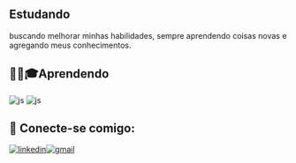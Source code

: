## Estudando 
buscando melhorar minhas habilidades, sempre aprendendo coisas novas e agregando meus conhecimentos.

## 👨‍🎓🎓Aprendendo 

<div style="display: inline_blok">
<img align="center" alt="js" src="https://img.shields.io/badge/Python-14354C?style=for-the-badge&logo=python&logoColor=white"/>
<img align="center" alt="js" src="https://img.shields.io/badge/JavaScript-F7DF1E?style=for-the-badge&logo=javascript&logoColor=black"/>
</div<br/>
 
## 📧 Conecte-se comigo:

[![linkedin](https://img.shields.io/badge/LinkedIn-0077B5?style=for-the-badge&logo=linkedin&logoColor=white)](https://www.linkedin.com/in/samuel-santos-639191153/)[![gmail](https://img.shields.io/badge/Gmail-D14836?style=for-the-badge&logo=gmail&logoColor=white)](mailto:samuelsantosdasilva.sss@gmail.com)
